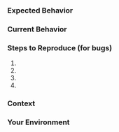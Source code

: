 <!--- Provide a general summary of the issue in the Title above -->

### Expected Behavior
<!---
    If you're describing a bug, tell us what should happen.
    If you're suggesting a change/improvement, tell us how it should work.
-->

### Current Behavior
<!---
    If describing a bug, tell us what happens instead of the expected behavior.
    If suggesting a change/improvement, explain the difference from current behavior.
-->

### Steps to Reproduce (for bugs)

1.
2.
3.
4.

### Context
<!---
    How has this issue affected you? What are you trying to accomplish?
    Providing context helps us come up with a solution that is most useful in the real world.
-->

### Your Environment
<!--- Include as many relevant details about the environment with which you experienced the bug. -->

